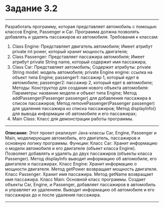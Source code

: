 # Задание 3.2
***
Разработать программу, которая представляет автомобиль с помощью классов Engine, Passenger и Car.
Программа должна позволять добавлять и удалять пассажиров из автомобиля. Требования к классам:

1. Class Engine:
    Представляет двигатель автомобиля;
    Имеет атрибут private int power, который хранит мощность двигателя;
2. Class Passenger:
    Представляет пассажира автомобиля;
    Имеет атрибут private String name, который содержит имя пассажира;
3. Class Car:
    Представляет автомобиль;
    Содержит атрибуты:
        private String model: модель автомобиля;
        private Engine engine: ссылка на объект типа Engine;
        passenger1: пассажир 1, который едет в автомобиле;
        passenger2: пассажир 2, который едет в автомобиле;
    Методы:
        Конструктор для создания нового объекта автомобиля:
            Параметры: название модели и объект типа Engine;
        Метод addPassenger(Passenger passenger) для добавления пассажира в список пассажиров;
        Метод removePassenger(Passenger passenger) для удаления пассажира из списка пассажиров;
        Метод displayInfo() для вывода информации об автомобиле и его пассажирах;
4. Main Class:
    Класс для демонстрации работы программы.

***
**Описание**: Этот проект реализует Java-классы Car, Engine, Passenger и Main, моделирующие автомобиль, его двигатель, пассажиров и основную логику программы.
Функции:
    Класс Car:
        Хранит информацию о модели автомобиля и его двигателе (объект класса Engine).
        Позволяет добавлять и удалять до двух пассажиров (объекты класса Passenger).
        Метод displayInfo выводит информацию об автомобиле, его двигателе и пассажирах.
    Класс Engine:
        Хранит информацию о мощности двигателя.
        Метод getPower возвращает мощность двигателя.
    Класс Passenger:
        Хранит имя пассажира.
        Метод getName возвращает имя пассажира.
    Класс Main:
        Основной класс программы.
        Создает объекты Car, Engine, и Passenger, добавляет пассажиров в автомобиль и управляет их удалением.
        Выводит информацию об автомобиле и его пассажирах до и после удаления пассажира.
***